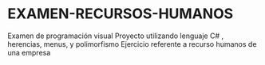 # EXAMEN-RECURSOS-HUMANOS
Examen de programación visual
Proyecto utilizando lenguaje C# , herencias, menus, y polimorfismo
Ejercicio referente a recurso humanos de una empresa
